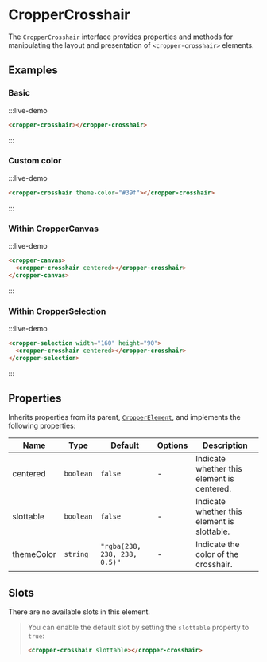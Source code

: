 # CropperCrosshair

The `CropperCrosshair` interface provides properties and methods for manipulating the layout and presentation of `<cropper-crosshair>` elements.

## Examples

### Basic

:::live-demo

```html
<cropper-crosshair></cropper-crosshair>
```

:::

### Custom color

:::live-demo

```html
<cropper-crosshair theme-color="#39f"></cropper-crosshair>
```

:::

### Within CropperCanvas

:::live-demo

```html
<cropper-canvas>
  <cropper-crosshair centered></cropper-crosshair>
</cropper-canvas>
```

:::

### Within CropperSelection

:::live-demo

```html
<cropper-selection width="160" height="90">
  <cropper-crosshair centered></cropper-crosshair>
</cropper-selection>
```

:::

## Properties

Inherits properties from its parent, [`CropperElement`](cropper-element.html), and implements the following properties:

| Name | Type | Default | Options | Description |
| --- | --- | --- | --- | --- |
| centered | `boolean` | `false` | - | Indicate whether this element is centered. |
| slottable | `boolean` | `false` | - | Indicate whether this element is slottable. |
| themeColor | `string` | `"rgba(238, 238, 238, 0.5)"` | - | Indicate the color of the crosshair. |

## Slots

There are no available slots in this element.

> You can enable the default slot by setting the `slottable` property to `true`:
>
> ```html
> <cropper-crosshair slottable></cropper-crosshair>
> ```
